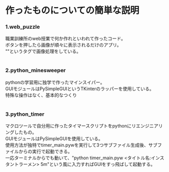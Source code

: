 # 作ったものについての簡単な説明

<h3>1.web_puzzle</h3>
職業訓練所のweb授業で何か作れといわれて作ったコード。<br>
ボタンを押したら画像が順々に表示されるだけのアプリ。<br>
"<canvas2>"というタグで画像処理をしている。<br><br>

<h3>2.python_minesweeper</h3>
pythonの学習用に独学で作ったマインスイパー。<br>
GUIモジュールはPySimpleGUIというTKinterのラッパーを使用している。<br>
特殊な操作はなく、基本的なつくり<br><br>

<h3>3.python_timer</h3>
マクロツールで自分用に作ったタイマースクリプトをpythonにリエンジニアリングしたもの。<br>
GUIモジュールはPySimpleGUIを使用している。<br>
使用方法が独特でtimer_main.pywを実行して3つサブファイル生成後、サブファイルからの実行で起動できる。<br>
一応ターミナルからでも動いて、"python timer_main.pyw <タイトル名:インスタントラーメン> 5m"という風に入力すればGUIをすっ飛ばして起動する。<br><br>
